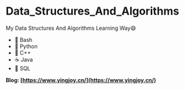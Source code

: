 # Data_Structures_And_Algorithms
My Data Structures And Algorithms Learning Way:smile:

- :notebook:   Bash
- :snake:  Python
- :book:   C++
- :coffee:   ​Java
- :blue_book:   SQL

**Blog: [https://www.yingjoy.cn/](https://www.yingjoy.cn/)**